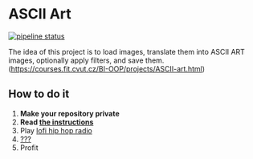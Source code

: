 # ASCII Art

[![pipeline status](https://gitlab.fit.cvut.cz/BI-OOP/B241/asciiart/badges/master/pipeline.svg)](https://gitlab.fit.cvut.cz/BI-OOP/B241/asciiart)

The idea of this project is to load images, translate them into ASCII ART images, optionally apply filters, and save them. (https://courses.fit.cvut.cz/BI-OOP/projects/ASCII-art.html)

## How to do it

1. **Make your repository private**
2. **Read [the instructions](https://courses.fit.cvut.cz/BI-OOP/projects/ASCII-art.html)**
3. Play [lofi hip hop radio](https://www.youtube.com/watch?v=jfKfPfyJRdk)
4. [???](https://www.youtube.com/watch?v=ZXsQAXx_ao0)
5. Profit
